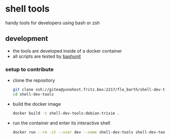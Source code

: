 # shell tools

handy tools for developers using bash or zsh

## development

* the tools are developed inside of a docker container
* all scripts are tested by [bashunit](https://github.com/TypedDevs/bashunit)

### setup to contribute

* clone the repository

    ```bash
    git clone ssh://gitea@yunohost.fritz.box:2217/flo_barth/shell-dev-tools.git
    cd shell-dev-tools
    ```

* build the docker image

    ```bash
    docker build -t shell-dev-tools:debian-trixie .
    ```
* run the container and enter its interactive shell

    ```bash
    docker run --rm -it --user dev --name shell-dev-tools shell-dev-tools:debian-trixie
      
    ```

